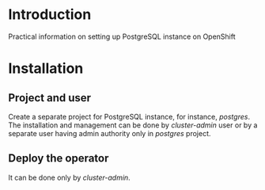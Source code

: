 # Introduction

Practical information on setting up PostgreSQL instance on OpenShift

# Installation

## Project and user

Create a separate project for PostgreSQL instance, for instance, *postgres*. The installation and management can be done by *cluster-admin* user or by a separate user having admin authority only in *postgres* project.

## Deploy the operator

It can be done only by *cluster-admin*.



